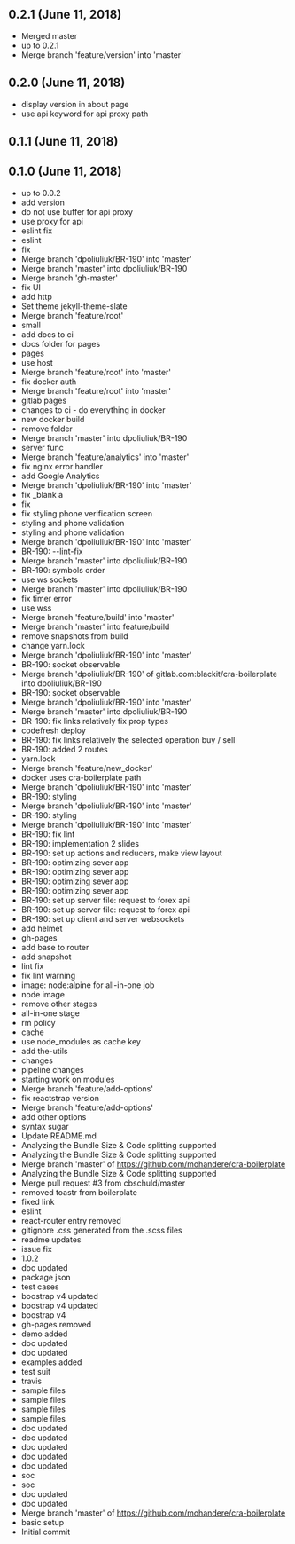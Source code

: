 ## 0.2.1 (June 11, 2018)
  - Merged master
  - up to 0.2.1
  - Merge branch 'feature/version' into 'master'

## 0.2.0 (June 11, 2018)
  - display  version in about page
  - use api keyword for api proxy path

## 0.1.1 (June 11, 2018)


## 0.1.0 (June 11, 2018)
  - up to 0.0.2
  - add version
  - do not use buffer for api proxy
  - use proxy for api
  - eslint fix
  - eslint
  - fix
  - Merge branch 'dpoliuliuk/BR-190' into 'master'
  - Merge branch 'master' into dpoliuliuk/BR-190
  - Merge branch 'gh-master'
  - fix UI
  - add http
  - Set theme jekyll-theme-slate
  - Merge branch 'feature/root'
  - small
  - add docs to ci
  - docs folder for pages
  - pages
  - use host
  - Merge branch 'feature/root' into 'master'
  - fix docker auth
  - Merge branch 'feature/root' into 'master'
  - gitlab pages
  - changes to ci - do everything in docker
  - new docker build
  - remove folder
  - Merge branch 'master' into dpoliuliuk/BR-190
  - server func
  - Merge branch 'feature/analytics' into 'master'
  - fix nginx error handler
  - add Google Analytics
  - Merge branch 'dpoliuliuk/BR-190' into 'master'
  - fix _blank a
  - fix
  - fix styling phone verification screen
  - styling and phone validation
  - styling and phone validation
  - Merge branch 'dpoliuliuk/BR-190' into 'master'
  - BR-190: --lint-fix
  - Merge branch 'master' into dpoliuliuk/BR-190
  - BR-190: symbols order
  - use ws sockets
  - Merge branch 'master' into dpoliuliuk/BR-190
  - fix timer error
  - use wss
  - Merge branch 'feature/build' into 'master'
  - Merge branch 'master' into feature/build
  - remove snapshots from build
  - change yarn.lock
  - Merge branch 'dpoliuliuk/BR-190' into 'master'
  - BR-190: socket observable
  - Merge branch 'dpoliuliuk/BR-190' of gitlab.com:blackit/cra-boilerplate into dpoliuliuk/BR-190
  - BR-190: socket observable
  - Merge branch 'dpoliuliuk/BR-190' into 'master'
  - Merge branch 'master' into dpoliuliuk/BR-190
  - BR-190: fix links relatively fix prop types
  - codefresh deploy
  - BR-190: fix links relatively the selected operation buy / sell
  - BR-190: added 2 routes
  - yarn.lock
  - Merge branch 'feature/new_docker'
  - docker uses cra-boilerplate  path
  - Merge branch 'dpoliuliuk/BR-190' into 'master'
  - BR-190: styling
  - Merge branch 'dpoliuliuk/BR-190' into 'master'
  - BR-190: styling
  - Merge branch 'dpoliuliuk/BR-190' into 'master'
  - BR-190: fix lint
  - BR-190: implementation 2 slides
  - BR-190: set up actions and reducers, make view layout
  - BR-190: optimizing sever app
  - BR-190: optimizing sever app
  - BR-190: optimizing sever app
  - BR-190: optimizing sever app
  - BR-190: set up server file: request to forex api
  - BR-190: set up server file: request to forex api
  - BR-190: set up client and server websockets
  - add helmet
  - gh-pages
  - add base to router
  - add snapshot
  - lint fix
  - fix lint warning
  - image: node:alpine for all-in-one job
  - node image
  - remove other stages
  - all-in-one stage
  - rm policy
  - cache
  - use node_modules as cache key
  - add the-utils
  - changes
  - pipeline changes
  - starting work on modules
  - Merge branch 'feature/add-options'
  - fix reactstrap version
  - Merge branch 'feature/add-options'
  - add other options
  - syntax sugar
  - Update README.md
  - Analyzing the Bundle Size & Code splitting supported
  - Analyzing the Bundle Size & Code splitting supported
  - Merge branch 'master' of https://github.com/mohandere/cra-boilerplate
  - Analyzing the Bundle Size & Code splitting supported
  - Merge pull request #3 from cbschuld/master
  - removed toastr from boilerplate
  - fixed link
  - eslint
  - react-router entry removed
  - gitignore .css generated from the .scss files
  - readme updates
  - issue fix
  - 1.0.2
  - doc updated
  - package json
  - test cases
  - boostrap v4 updated
  - boostrap v4 updated
  - boostrap v4
  - gh-pages removed
  - demo added
  - doc updated
  - doc updated
  - examples added
  - test suit
  - travis
  - sample files
  - sample files
  - sample files
  - sample files
  - doc updated
  - doc updated
  - doc updated
  - doc updated
  - doc updated
  - soc
  - soc
  - doc updated
  - doc updated
  - Merge branch 'master' of https://github.com/mohandere/cra-boilerplate
  - basic setup
  - Initial commit

